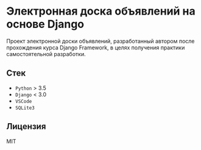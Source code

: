 # Электронная доска объявлений на основе Django

Проект электронной доски объявлений, разработанный автором после прохождения курса Django Framework, в целях получения практики самостоятельной разработки.

## Стек

* `Python` > 3.5
* `Django` < 3.0
* `VSCode`
* `SQLite3`

## Лицензия

MIT
